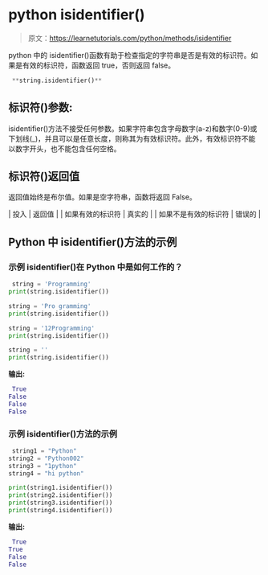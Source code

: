 # python isidentifier()

> 原文：<https://learnetutorials.com/python/methods/isidentifier>

python 中的 isidentifier()函数有助于检查指定的字符串是否是有效的标识符。如果是有效的标识符，函数返回 true，否则返回 false。

```py
 **string.isidentifier()** 

```

## 标识符()参数:

isidentifier()方法不接受任何参数。如果字符串包含字母数字(a-z)和数字(0-9)或下划线(_)，并且可以是任意长度，则称其为有效标识符。此外，有效标识符不能以数字开头，也不能包含任何空格。

## 标识符()返回值

返回值始终是布尔值。如果是空字符串，函数将返回 False。

| 投入 | 返回值 |
| 如果有效的标识符 | 真实的 |
| 如果不是有效的标识符 | 错误的 |

## Python 中 isidentifier()方法的示例

### 示例 isidentifier()在 Python 中是如何工作的？

```py
 string = 'Programming'
print(string.isidentifier())

string = 'Pro gramming'
print(string.isidentifier())

string = '12Programming'
print(string.isidentifier())

string = ''
print(string.isidentifier()) 

```

**输出:**

```py
 True
False
False
False 
```

### 示例 isidentifier()方法的示例

```py
 string1 = "Python"
string2 = "Python002"
string3 = "1python"
string4 = "hi python"

print(string1.isidentifier())
print(string2.isidentifier())
print(string3.isidentifier())
print(string4.isidentifier()) 

```

**输出:**

```py
 True
True
False
False 
```